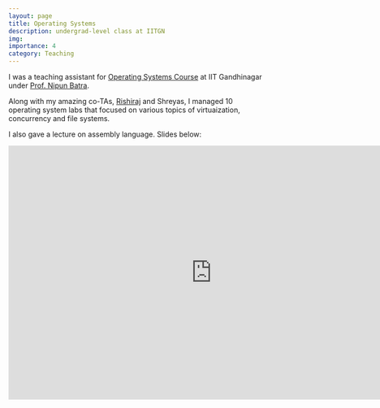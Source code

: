 ```yaml
---
layout: page
title: Operating Systems
description: undergrad-level class at IITGN
img:
importance: 4
category: Teaching
---
```


I was a teaching assistant for [Operating Systems Course](https://nipunbatra.github.io/os2019/) at IIT Gandhinagar under [Prof. Nipun Batra](https://nipunbatra.github.io/).

Along with my amazing co-TAs, [Rishiraj](https://rishi-a.github.io/) and Shreyas, I managed 10 operating system labs that focused on various topics of virtuaization, concurrency and file systems.

I also gave a lecture on assembly language. Slides below:


<center> 
        <embed src= "https://rishi-a.github.io/downloads/machine-language-c.pdf" 
               width="800"
               height="500"> 
</center>